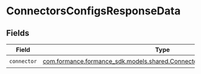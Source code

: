 # ConnectorsConfigsResponseData


## Fields

| Field                                                                                                                                   | Type                                                                                                                                    | Required                                                                                                                                | Description                                                                                                                             |
| --------------------------------------------------------------------------------------------------------------------------------------- | --------------------------------------------------------------------------------------------------------------------------------------- | --------------------------------------------------------------------------------------------------------------------------------------- | --------------------------------------------------------------------------------------------------------------------------------------- |
| `connector`                                                                                                                             | [com.formance.formance_sdk.models.shared.ConnectorsConfigsResponseConnector](../../models/shared/ConnectorsConfigsResponseConnector.md) | :heavy_check_mark:                                                                                                                      | N/A                                                                                                                                     |